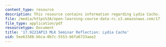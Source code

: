 ```yaml
---
content_type: resource
description: This resource contains information regarding Lydia Cacho.
file: /media/https%3A/open-learning-course-data-rc.s3.amazonaws.com/17-922-dr-martin-luther-king-jr-iap-design-seminar-january-iap-2013/5ee63308bbca0b7c5553b6fa6733aee2_MIT17_922IAP13_RefPapr6C.pdf
file_type: application/pdf
resourcetype: Document
title: '17.922IAP13 MLK Seminar Reflection: Lydia Cacho'
uid: 5ee63308-bbca-0b7c-5553-b6fa6733aee2
---
```

